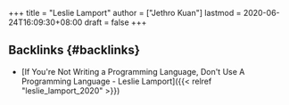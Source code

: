 +++
title = "Leslie Lamport"
author = ["Jethro Kuan"]
lastmod = 2020-06-24T16:09:30+08:00
draft = false
+++

## Backlinks {#backlinks}

- [If You're Not Writing a Programming Language, Don't Use A Programming Language - Leslie Lamport]({{< relref "leslie_lamport_2020" >}})
